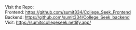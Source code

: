 Visit the Repo: \
Frontend: https://github.com/sumit334/College_Seek_Frontend \
Backend: https://github.com/sumit334/College_Seek_backend \
Visit: https://sumitscollegeseek.netlify.app/

